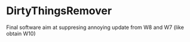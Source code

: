 # DirtyThingsRemover
Final software aim at suppresing annoying update from W8 and W7 (like obtain W10)

